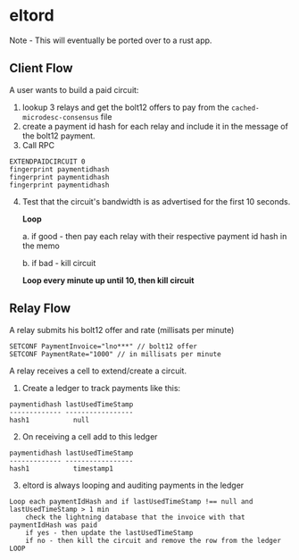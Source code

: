 eltord
======

Note - This will eventually be ported over to a rust app.

Client Flow
------------
A user wants to build a paid circuit:

1. lookup 3 relays and get the bolt12 offers to pay from the `cached-microdesc-consensus` file
2. create a payment id hash for each relay and include it in the message of the bolt12 payment.
3. Call RPC 
```
EXTENDPAIDCIRCUIT 0
fingerprint paymentidhash 
fingerprint paymentidhash 
fingerprint paymentidhash
```
4. Test that the circuit's bandwidth is as advertised for the first 10 seconds.

    <b>Loop</b>

    a. if good - then pay each relay with their respective payment id hash in the memo

    b. if bad - kill circuit

    <b>Loop every minute up until 10, then kill circuit</b>


Relay Flow
------------
A relay submits his bolt12 offer and rate (millisats per minute)
```
SETCONF PaymentInvoice="lno***" // bolt12 offer
SETCONF PaymentRate="1000" // in millisats per minute
```

A relay receives a cell to extend/create a circuit.

1. Create a ledger to track payments like this:
```
paymentidhash lastUsedTimeStamp
------------- -----------------
hash1           null
```
2. On receiving a cell add to this ledger
```
paymentidhash lastUsedTimeStamp
------------- -----------------
hash1           timestamp1
```

3. eltord is always looping and auditing payments in the ledger
```
Loop each paymentIdHash and if lastUsedTimeStamp !== null and lastUsedTimeStamp > 1 min
    check the lightning database that the invoice with that paymentIdHash was paid
    if yes - then update the lastUsedTimeStamp
    if no - then kill the circuit and remove the row from the ledger
LOOP
```